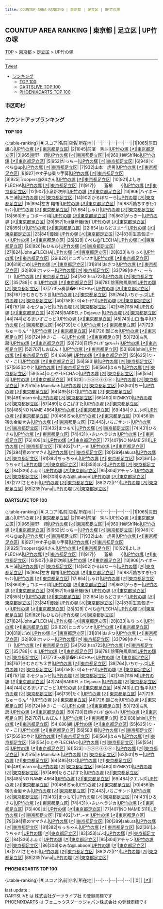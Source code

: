 ```yaml
---
title: COUNTUP AREA RANKING | 東京都 | 足立区 | UP竹の塚
---
```

## COUNTUP AREA RANKING | 東京都 | 足立区 | UP竹の塚

[TOP](/darts/rank/) > [東京都](/darts/rank/東京都/) > [足立区](/darts/rank/東京都/足立区/) > UP竹の塚

___

<a href="https://twitter.com/share?ref_src=twsrc%5Etfw" data-text="COUNTUP AREA RANKING | 東京都足立区UP竹の塚" class="twitter-share-button" data-hashtags="DARTSLIVE,PHOENIXDARTS,darts,ダーツ" data-show-count="false">Tweet</a>

* [ランキング](#カウントアップランキング)
    * [TOP 100](#top-100)
    * [DARTSLIVE TOP 100](#dartslive-top-100)
    * [PHOENIXDARTS TOP 100](#phoenixdarts-top-100)

### 市区町村

<ul>

</ul>

### カウントアップランキング

#### TOP 100



{:.table-ranking}
|#|スコア|名前|店名|所在地|
|---|---|---|---|---|
|1|1065|<span class="rank-name-dl">羽田 雄心</span>|<a href="/darts/rank/shops/2d61fae7ee009534774c926eb736cb5a.html">UP竹の塚</a> <a href="https://search.dartslive.com/jp/shop/2d61fae7ee009534774c926eb736cb5a">[↗]</a>|<a href="/darts/rank/東京都/足立区">東京都足立区</a>|
|2|1045|<span class="rank-name-dl">前濱　秀斗</span>|<a href="/darts/rank/shops/2d61fae7ee009534774c926eb736cb5a.html">UP竹の塚</a> <a href="https://search.dartslive.com/jp/shop/2d61fae7ee009534774c926eb736cb5a">[↗]</a>|<a href="/darts/rank/東京都/足立区">東京都足立区</a>|
|3|965|<span class="rank-name-dl">星野　翔</span>|<a href="/darts/rank/shops/2d61fae7ee009534774c926eb736cb5a.html">UP竹の塚</a> <a href="https://search.dartslive.com/jp/shop/2d61fae7ee009534774c926eb736cb5a">[↗]</a>|<a href="/darts/rank/東京都/足立区">東京都足立区</a>|
|4|960|<span class="rank-name-dl">H@Sh1No</span>|<a href="/darts/rank/shops/2d61fae7ee009534774c926eb736cb5a.html">UP竹の塚</a> <a href="https://search.dartslive.com/jp/shop/2d61fae7ee009534774c926eb736cb5a">[↗]</a>|<a href="/darts/rank/東京都/足立区">東京都足立区</a>|
|5|952|<span class="rank-name-dl">だっちー</span>|<a href="/darts/rank/shops/2d61fae7ee009534774c926eb736cb5a.html">UP竹の塚</a> <a href="https://search.dartslive.com/jp/shop/2d61fae7ee009534774c926eb736cb5a">[↗]</a>|<a href="/darts/rank/東京都/足立区">東京都足立区</a>|
|6|949|<span class="rank-name-dl">てぺち@up</span>|<a href="/darts/rank/shops/2d61fae7ee009534774c926eb736cb5a.html">UP竹の塚</a> <a href="https://search.dartslive.com/jp/shop/2d61fae7ee009534774c926eb736cb5a">[↗]</a>|<a href="/darts/rank/東京都/足立区">東京都足立区</a>|
|7|932|<span class="rank-name-dl">山本　虎男</span>|<a href="/darts/rank/shops/2d61fae7ee009534774c926eb736cb5a.html">UP竹の塚</a> <a href="https://search.dartslive.com/jp/shop/2d61fae7ee009534774c926eb736cb5a">[↗]</a>|<a href="/darts/rank/東京都/足立区">東京都足立区</a>|
|8|927|<span class="rank-name-dl">やす子@乗り手募</span>|<a href="/darts/rank/shops/2d61fae7ee009534774c926eb736cb5a.html">UP竹の塚</a> <a href="https://search.dartslive.com/jp/shop/2d61fae7ee009534774c926eb736cb5a">[↗]</a>|<a href="/darts/rank/東京都/足立区">東京都足立区</a>|
|9|925|<span class="rank-name-dl">Troopers@24さん</span>|<a href="/darts/rank/shops/2d61fae7ee009534774c926eb736cb5a.html">UP竹の塚</a> <a href="https://search.dartslive.com/jp/shop/2d61fae7ee009534774c926eb736cb5a">[↗]</a>|<a href="/darts/rank/東京都/足立区">東京都足立区</a>|
|10|921|<span class="rank-name-dl">よしきFLECHA</span>|<a href="/darts/rank/shops/2d61fae7ee009534774c926eb736cb5a.html">UP竹の塚</a> <a href="https://search.dartslive.com/jp/shop/2d61fae7ee009534774c926eb736cb5a">[↗]</a>|<a href="/darts/rank/東京都/足立区">東京都足立区</a>|
|11|917|<span class="rank-name-dl">§　　蒼槍　　§</span>|<a href="/darts/rank/shops/2d61fae7ee009534774c926eb736cb5a.html">UP竹の塚</a> <a href="https://search.dartslive.com/jp/shop/2d61fae7ee009534774c926eb736cb5a">[↗]</a>|<a href="/darts/rank/東京都/足立区">東京都足立区</a>|
|12|907|<span class="rank-name-dl">小泉新次郎</span>|<a href="/darts/rank/shops/2d61fae7ee009534774c926eb736cb5a.html">UP竹の塚</a> <a href="https://search.dartslive.com/jp/shop/2d61fae7ee009534774c926eb736cb5a">[↗]</a>|<a href="/darts/rank/東京都/足立区">東京都足立区</a>|
|13|906|<span class="rank-name-dl">ハイボール三浦</span>|<a href="/darts/rank/shops/2d61fae7ee009534774c926eb736cb5a.html">UP竹の塚</a> <a href="https://search.dartslive.com/jp/shop/2d61fae7ee009534774c926eb736cb5a">[↗]</a>|<a href="/darts/rank/東京都/足立区">東京都足立区</a>|
|14|902|<span class="rank-name-dl">かるぼなーら</span>|<a href="/darts/rank/shops/2d61fae7ee009534774c926eb736cb5a.html">UP竹の塚</a> <a href="https://search.dartslive.com/jp/shop/2d61fae7ee009534774c926eb736cb5a">[↗]</a>|<a href="/darts/rank/東京都/足立区">東京都足立区</a>|
|15|894|<span class="rank-name-dl">左方 翔悟</span>|<a href="/darts/rank/shops/2d61fae7ee009534774c926eb736cb5a.html">UP竹の塚</a> <a href="https://search.dartslive.com/jp/shop/2d61fae7ee009534774c926eb736cb5a">[↗]</a>|<a href="/darts/rank/東京都/足立区">東京都足立区</a>|
|16|887|<span class="rank-name-dl">勃ちすぎﾓｯｺﾘｯｸﾝ</span>|<a href="/darts/rank/shops/2d61fae7ee009534774c926eb736cb5a.html">UP竹の塚</a> <a href="https://search.dartslive.com/jp/shop/2d61fae7ee009534774c926eb736cb5a">[↗]</a>|<a href="/darts/rank/東京都/足立区">東京都足立区</a>|
|17|864|<span class="rank-name-dl">しゃけ</span>|<a href="/darts/rank/shops/2d61fae7ee009534774c926eb736cb5a.html">UP竹の塚</a> <a href="https://search.dartslive.com/jp/shop/2d61fae7ee009534774c926eb736cb5a">[↗]</a>|<a href="/darts/rank/東京都/足立区">東京都足立区</a>|
|18|863|<span class="rank-name-dl">チョコボーイ梅</span>|<a href="/darts/rank/shops/2d61fae7ee009534774c926eb736cb5a.html">UP竹の塚</a> <a href="https://search.dartslive.com/jp/shop/2d61fae7ee009534774c926eb736cb5a">[↗]</a>|<a href="/darts/rank/東京都/足立区">東京都足立区</a>|
|19|862|<span class="rank-name-dl">がっきー</span>|<a href="/darts/rank/shops/2d61fae7ee009534774c926eb736cb5a.html">UP竹の塚</a> <a href="https://search.dartslive.com/jp/shop/2d61fae7ee009534774c926eb736cb5a">[↗]</a>|<a href="/darts/rank/東京都/足立区">東京都足立区</a>|
|20|857|<span class="rank-name-dl">1bit量産機(仮)</span>|<a href="/darts/rank/shops/2d61fae7ee009534774c926eb736cb5a.html">UP竹の塚</a> <a href="https://search.dartslive.com/jp/shop/2d61fae7ee009534774c926eb736cb5a">[↗]</a>|<a href="/darts/rank/東京都/足立区">東京都足立区</a>|
|21|855|<span class="rank-name-dl">ぴ</span>|<a href="/darts/rank/shops/2d61fae7ee009534774c926eb736cb5a.html">UP竹の塚</a> <a href="https://search.dartslive.com/jp/shop/2d61fae7ee009534774c926eb736cb5a">[↗]</a>|<a href="/darts/rank/東京都/足立区">東京都足立区</a>|
|22|854|<span class="rank-name-dl">おらどさま^ ^</span>|<a href="/darts/rank/shops/2d61fae7ee009534774c926eb736cb5a.html">UP竹の塚</a> <a href="https://search.dartslive.com/jp/shop/2d61fae7ee009534774c926eb736cb5a">[↗]</a>|<a href="/darts/rank/東京都/足立区">東京都足立区</a>|
|23|841|<span class="rank-name-dl">優姫</span>|<a href="/darts/rank/shops/2d61fae7ee009534774c926eb736cb5a.html">UP竹の塚</a> <a href="https://search.dartslive.com/jp/shop/2d61fae7ee009534774c926eb736cb5a">[↗]</a>|<a href="/darts/rank/東京都/足立区">東京都足立区</a>|
|24|830|<span class="rank-name-dl">生意気ぼーい</span>|<a href="/darts/rank/shops/2d61fae7ee009534774c926eb736cb5a.html">UP竹の塚</a> <a href="https://search.dartslive.com/jp/shop/2d61fae7ee009534774c926eb736cb5a">[↗]</a>|<a href="/darts/rank/東京都/足立区">東京都足立区</a>|
|25|829|<span class="rank-name-dl">てぺち@FLECHA</span>|<a href="/darts/rank/shops/2d61fae7ee009534774c926eb736cb5a.html">UP竹の塚</a> <a href="https://search.dartslive.com/jp/shop/2d61fae7ee009534774c926eb736cb5a">[↗]</a>|<a href="/darts/rank/東京都/足立区">東京都足立区</a>|
|26|826|<span class="rank-name-dl">もひもひ</span>|<a href="/darts/rank/shops/2d61fae7ee009534774c926eb736cb5a.html">UP竹の塚</a> <a href="https://search.dartslive.com/jp/shop/2d61fae7ee009534774c926eb736cb5a">[↗]</a>|<a href="/darts/rank/東京都/足立区">東京都足立区</a>|
|27|824|<span class="rank-name-dl">John◢FLECHA</span>|<a href="/darts/rank/shops/2d61fae7ee009534774c926eb736cb5a.html">UP竹の塚</a> <a href="https://search.dartslive.com/jp/shop/2d61fae7ee009534774c926eb736cb5a">[↗]</a>|<a href="/darts/rank/東京都/足立区">東京都足立区</a>|
|28|823|<span class="rank-name-dl">もりっく</span>|<a href="/darts/rank/shops/2d61fae7ee009534774c926eb736cb5a.html">UP竹の塚</a> <a href="https://search.dartslive.com/jp/shop/2d61fae7ee009534774c926eb736cb5a">[↗]</a>|<a href="/darts/rank/東京都/足立区">東京都足立区</a>|
|29|820|<span class="rank-name-dl">ヒュガッツオ</span>|<a href="/darts/rank/shops/2d61fae7ee009534774c926eb736cb5a.html">UP竹の塚</a> <a href="https://search.dartslive.com/jp/shop/2d61fae7ee009534774c926eb736cb5a">[↗]</a>|<a href="/darts/rank/東京都/足立区">東京都足立区</a>|
|30|819|<span class="rank-name-dl">ごめ</span>|<a href="/darts/rank/shops/2d61fae7ee009534774c926eb736cb5a.html">UP竹の塚</a> <a href="https://search.dartslive.com/jp/shop/2d61fae7ee009534774c926eb736cb5a">[↗]</a>|<a href="/darts/rank/東京都/足立区">東京都足立区</a>|
|31|814|<span class="rank-name-dl">おさつ</span>|<a href="/darts/rank/shops/2d61fae7ee009534774c926eb736cb5a.html">UP竹の塚</a> <a href="https://search.dartslive.com/jp/shop/2d61fae7ee009534774c926eb736cb5a">[↗]</a>|<a href="/darts/rank/東京都/足立区">東京都足立区</a>|
|32|809|<span class="rank-name-dl">ホッシー</span>|<a href="/darts/rank/shops/2d61fae7ee009534774c926eb736cb5a.html">UP竹の塚</a> <a href="https://search.dartslive.com/jp/shop/2d61fae7ee009534774c926eb736cb5a">[↗]</a>|<a href="/darts/rank/東京都/足立区">東京都足立区</a>|
|33|798|<span class="rank-name-dl">ゆき･こーら（）</span>|<a href="/darts/rank/shops/2d61fae7ee009534774c926eb736cb5a.html">UP竹の塚</a> <a href="https://search.dartslive.com/jp/shop/2d61fae7ee009534774c926eb736cb5a">[↗]</a>|<a href="/darts/rank/東京都/足立区">東京都足立区</a>|
|34|792|<span class="rank-name-dl">hsn723</span>|<a href="/darts/rank/shops/2d61fae7ee009534774c926eb736cb5a.html">UP竹の塚</a> <a href="https://search.dartslive.com/jp/shop/2d61fae7ee009534774c926eb736cb5a">[↗]</a>|<a href="/darts/rank/東京都/足立区">東京都足立区</a>|
|35|788|<span class="rank-name-dl">くま</span>|<a href="/darts/rank/shops/2d61fae7ee009534774c926eb736cb5a.html">UP竹の塚</a> <a href="https://search.dartslive.com/jp/shop/2d61fae7ee009534774c926eb736cb5a">[↗]</a>|<a href="/darts/rank/東京都/足立区">東京都足立区</a>|
|36|781|<span class="rank-name-dl">陰茎院鳳凰堂</span>|<a href="/darts/rank/shops/2d61fae7ee009534774c926eb736cb5a.html">UP竹の塚</a> <a href="https://search.dartslive.com/jp/shop/2d61fae7ee009534774c926eb736cb5a">[↗]</a>|<a href="/darts/rank/東京都/足立区">東京都足立区</a>|
|37|773|<span class="rank-name-dl">↝奏夢✿FLECHA↜</span>|<a href="/darts/rank/shops/2d61fae7ee009534774c926eb736cb5a.html">UP竹の塚</a> <a href="https://search.dartslive.com/jp/shop/2d61fae7ee009534774c926eb736cb5a">[↗]</a>|<a href="/darts/rank/東京都/足立区">東京都足立区</a>|
|38|767|<span class="rank-name-dl">きむきむち３世</span>|<a href="/darts/rank/shops/2d61fae7ee009534774c926eb736cb5a.html">UP竹の塚</a> <a href="https://search.dartslive.com/jp/shop/2d61fae7ee009534774c926eb736cb5a">[↗]</a>|<a href="/darts/rank/東京都/足立区">東京都足立区</a>|
|39|764|<span class="rank-name-dl">いちかっぷ</span>|<a href="/darts/rank/shops/2d61fae7ee009534774c926eb736cb5a.html">UP竹の塚</a> <a href="https://search.dartslive.com/jp/shop/2d61fae7ee009534774c926eb736cb5a">[↗]</a>|<a href="/darts/rank/東京都/足立区">東京都足立区</a>|
|40|758|<span class="rank-name-dl">아 야‪☆ﾓｰﾁｱｽ</span>|<a href="/darts/rank/shops/2d61fae7ee009534774c926eb736cb5a.html">UP竹の塚</a> <a href="https://search.dartslive.com/jp/shop/2d61fae7ee009534774c926eb736cb5a">[↗]</a>|<a href="/darts/rank/東京都/足立区">東京都足立区</a>|
|41|757|<span class="rank-name-dl">星 ホセジョンビ</span>|<a href="/darts/rank/shops/2d61fae7ee009534774c926eb736cb5a.html">UP竹の塚</a> <a href="https://search.dartslive.com/jp/shop/2d61fae7ee009534774c926eb736cb5a">[↗]</a>|<a href="/darts/rank/東京都/足立区">東京都足立区</a>|
|42|745|<span class="rank-name-dl">118i M</span>|<a href="/darts/rank/shops/2d61fae7ee009534774c926eb736cb5a.html">UP竹の塚</a> <a href="https://search.dartslive.com/jp/shop/2d61fae7ee009534774c926eb736cb5a">[↗]</a>|<a href="/darts/rank/東京都/足立区">東京都足立区</a>|
|42|745|<span class="rank-name-dl">BARREL♬Dejavu♬</span>|<a href="/darts/rank/shops/2d61fae7ee009534774c926eb736cb5a.html">UP竹の塚</a> <a href="https://search.dartslive.com/jp/shop/2d61fae7ee009534774c926eb736cb5a">[↗]</a>|<a href="/darts/rank/東京都/足立区">東京都足立区</a>|
|44|744|<span class="rank-name-dl">だるまいずごっど</span>|<a href="/darts/rank/shops/2d61fae7ee009534774c926eb736cb5a.html">UP竹の塚</a> <a href="https://search.dartslive.com/jp/shop/2d61fae7ee009534774c926eb736cb5a">[↗]</a>|<a href="/darts/rank/東京都/足立区">東京都足立区</a>|
|45|743|<span class="rank-name-dl">山口 哲平</span>|<a href="/darts/rank/shops/2d61fae7ee009534774c926eb736cb5a.html">UP竹の塚</a> <a href="https://search.dartslive.com/jp/shop/2d61fae7ee009534774c926eb736cb5a">[↗]</a>|<a href="/darts/rank/東京都/足立区">東京都足立区</a>|
|46|739|<span class="rank-name-dl">たく</span>|<a href="/darts/rank/shops/2d61fae7ee009534774c926eb736cb5a.html">UP竹の塚</a> <a href="https://search.dartslive.com/jp/shop/2d61fae7ee009534774c926eb736cb5a">[↗]</a>|<a href="/darts/rank/東京都/足立区">東京都足立区</a>|
|47|729|<span class="rank-name-dl">ちゅーりん^ ^</span>|<a href="/darts/rank/shops/2d61fae7ee009534774c926eb736cb5a.html">UP竹の塚</a> <a href="https://search.dartslive.com/jp/shop/2d61fae7ee009534774c926eb736cb5a">[↗]</a>|<a href="/darts/rank/東京都/足立区">東京都足立区</a>|
|48|726|<span class="rank-name-dl">㍿ごめ</span>|<a href="/darts/rank/shops/2d61fae7ee009534774c926eb736cb5a.html">UP竹の塚</a> <a href="https://search.dartslive.com/jp/shop/2d61fae7ee009534774c926eb736cb5a">[↗]</a>|<a href="/darts/rank/東京都/足立区">東京都足立区</a>|
|49|724|<span class="rank-name-dl">ゆき･こーら</span>|<a href="/darts/rank/shops/2d61fae7ee009534774c926eb736cb5a.html">UP竹の塚</a> <a href="https://search.dartslive.com/jp/shop/2d61fae7ee009534774c926eb736cb5a">[↗]</a>|<a href="/darts/rank/東京都/足立区">東京都足立区</a>|
|50|720|<span class="rank-name-dl">左乳房</span>|<a href="/darts/rank/shops/2d61fae7ee009534774c926eb736cb5a.html">UP竹の塚</a> <a href="https://search.dartslive.com/jp/shop/2d61fae7ee009534774c926eb736cb5a">[↗]</a>|<a href="/darts/rank/東京都/足立区">東京都足立区</a>|
|50|720|<span class="rank-name-dl">日焼けｲﾝﾎﾟ@ﾌﾚｯﾁｬ</span>|<a href="/darts/rank/shops/2d61fae7ee009534774c926eb736cb5a.html">UP竹の塚</a> <a href="https://search.dartslive.com/jp/shop/2d61fae7ee009534774c926eb736cb5a">[↗]</a>|<a href="/darts/rank/東京都/足立区">東京都足立区</a>|
|52|707|<span class="rank-name-dl">しおぽん！</span>|<a href="/darts/rank/shops/2d61fae7ee009534774c926eb736cb5a.html">UP竹の塚</a> <a href="https://search.dartslive.com/jp/shop/2d61fae7ee009534774c926eb736cb5a">[↗]</a>|<a href="/darts/rank/東京都/足立区">東京都足立区</a>|
|53|688|<span class="rank-name-dl">shin</span>|<a href="/darts/rank/shops/2d61fae7ee009534774c926eb736cb5a.html">UP竹の塚</a> <a href="https://search.dartslive.com/jp/shop/2d61fae7ee009534774c926eb736cb5a">[↗]</a>|<a href="/darts/rank/東京都/足立区">東京都足立区</a>|
|54|686|<span class="rank-name-dl">鵺</span>|<a href="/darts/rank/shops/2d61fae7ee009534774c926eb736cb5a.html">UP竹の塚</a> <a href="https://search.dartslive.com/jp/shop/2d61fae7ee009534774c926eb736cb5a">[↗]</a>|<a href="/darts/rank/東京都/足立区">東京都足立区</a>|
|55|635|<span class="rank-name-dl">(り・∀・こ)</span>|<a href="/darts/rank/shops/2d61fae7ee009534774c926eb736cb5a.html">UP竹の塚</a> <a href="https://search.dartslive.com/jp/shop/2d61fae7ee009534774c926eb736cb5a">[↗]</a>|<a href="/darts/rank/東京都/足立区">東京都足立区</a>|
|56|583|<span class="rank-name-dl">骸</span>|<a href="/darts/rank/shops/2d61fae7ee009534774c926eb736cb5a.html">UP竹の塚</a> <a href="https://search.dartslive.com/jp/shop/2d61fae7ee009534774c926eb736cb5a">[↗]</a>|<a href="/darts/rank/東京都/足立区">東京都足立区</a>|
|57|565|<span class="rank-name-dl">はやと</span>|<a href="/darts/rank/shops/2d61fae7ee009534774c926eb736cb5a.html">UP竹の塚</a> <a href="https://search.dartslive.com/jp/shop/2d61fae7ee009534774c926eb736cb5a">[↗]</a>|<a href="/darts/rank/東京都/足立区">東京都足立区</a>|
|58|564|<span class="rank-name-dl">はるち</span>|<a href="/darts/rank/shops/2d61fae7ee009534774c926eb736cb5a.html">UP竹の塚</a> <a href="https://search.dartslive.com/jp/shop/2d61fae7ee009534774c926eb736cb5a">[↗]</a>|<a href="/darts/rank/東京都/足立区">東京都足立区</a>|
|59|554|<span class="rank-name-dl">♔とやFLECHA♔</span>|<a href="/darts/rank/shops/2d61fae7ee009534774c926eb736cb5a.html">UP竹の塚</a> <a href="https://search.dartslive.com/jp/shop/2d61fae7ee009534774c926eb736cb5a">[↗]</a>|<a href="/darts/rank/東京都/足立区">東京都足立区</a>|
|59|554|<span class="rank-name-dl">烟</span>|<a href="/darts/rank/shops/2d61fae7ee009534774c926eb736cb5a.html">UP竹の塚</a> <a href="https://search.dartslive.com/jp/shop/2d61fae7ee009534774c926eb736cb5a">[↗]</a>|<a href="/darts/rank/東京都/足立区">東京都足立区</a>|
|61|523|<span class="rank-name-dl">♘ⓝⓐⓝⓐⓚⓞ♘</span>|<a href="/darts/rank/shops/2d61fae7ee009534774c926eb736cb5a.html">UP竹の塚</a> <a href="https://search.dartslive.com/jp/shop/2d61fae7ee009534774c926eb736cb5a">[↗]</a>|<a href="/darts/rank/東京都/足立区">東京都足立区</a>|
|62|515|<span class="rank-name-dl">＊Mamika＊</span>|<a href="/darts/rank/shops/2d61fae7ee009534774c926eb736cb5a.html">UP竹の塚</a> <a href="https://search.dartslive.com/jp/shop/2d61fae7ee009534774c926eb736cb5a">[↗]</a>|<a href="/darts/rank/東京都/足立区">東京都足立区</a>|
|63|501|<span class="rank-name-dl">ちー</span>|<a href="/darts/rank/shops/2d61fae7ee009534774c926eb736cb5a.html">UP竹の塚</a> <a href="https://search.dartslive.com/jp/shop/2d61fae7ee009534774c926eb736cb5a">[↗]</a>|<a href="/darts/rank/東京都/足立区">東京都足立区</a>|
|64|495|<span class="rank-name-dl">ﾀｵｼｽ</span>|<a href="/darts/rank/shops/2d61fae7ee009534774c926eb736cb5a.html">UP竹の塚</a> <a href="https://search.dartslive.com/jp/shop/2d61fae7ee009534774c926eb736cb5a">[↗]</a>|<a href="/darts/rank/東京都/足立区">東京都足立区</a>|
|65|491|<span class="rank-name-dl">marrrrin</span>|<a href="/darts/rank/shops/2d61fae7ee009534774c926eb736cb5a.html">UP竹の塚</a> <a href="https://search.dartslive.com/jp/shop/2d61fae7ee009534774c926eb736cb5a">[↗]</a>|<a href="/darts/rank/東京都/足立区">東京都足立区</a>|
|66|490|<span class="rank-name-dl">XIZMKYO</span>|<a href="/darts/rank/shops/2d61fae7ee009534774c926eb736cb5a.html">UP竹の塚</a> <a href="https://search.dartslive.com/jp/shop/2d61fae7ee009534774c926eb736cb5a">[↗]</a>|<a href="/darts/rank/東京都/足立区">東京都足立区</a>|
|67|489|<span class="rank-name-dl">たらこぱすた</span>|<a href="/darts/rank/shops/2d61fae7ee009534774c926eb736cb5a.html">UP竹の塚</a> <a href="https://search.dartslive.com/jp/shop/2d61fae7ee009534774c926eb736cb5a">[↗]</a>|<a href="/darts/rank/東京都/足立区">東京都足立区</a>|
|68|485|<span class="rank-name-dl">NO NAME 4864</span>|<a href="/darts/rank/shops/2d61fae7ee009534774c926eb736cb5a.html">UP竹の塚</a> <a href="https://search.dartslive.com/jp/shop/2d61fae7ee009534774c926eb736cb5a">[↗]</a>|<a href="/darts/rank/東京都/足立区">東京都足立区</a>|
|69|484|<span class="rank-name-dl">クエルボ</span>|<a href="/darts/rank/shops/2d61fae7ee009534774c926eb736cb5a.html">UP竹の塚</a> <a href="https://search.dartslive.com/jp/shop/2d61fae7ee009534774c926eb736cb5a">[↗]</a>|<a href="/darts/rank/東京都/足立区">東京都足立区</a>|
|70|456|<span class="rank-name-dl">Sho</span>|<a href="/darts/rank/shops/2d61fae7ee009534774c926eb736cb5a.html">UP竹の塚</a> <a href="https://search.dartslive.com/jp/shop/2d61fae7ee009534774c926eb736cb5a">[↗]</a>|<a href="/darts/rank/東京都/足立区">東京都足立区</a>|
|70|456|<span class="rank-name-dl">新宿の金髪☆み</span>|<a href="/darts/rank/shops/2d61fae7ee009534774c926eb736cb5a.html">UP竹の塚</a> <a href="https://search.dartslive.com/jp/shop/2d61fae7ee009534774c926eb736cb5a">[↗]</a>|<a href="/darts/rank/東京都/足立区">東京都足立区</a>|
|72|443|<span class="rank-name-dl">いちごサンド</span>|<a href="/darts/rank/shops/2d61fae7ee009534774c926eb736cb5a.html">UP竹の塚</a> <a href="https://search.dartslive.com/jp/shop/2d61fae7ee009534774c926eb736cb5a">[↗]</a>|<a href="/darts/rank/東京都/足立区">東京都足立区</a>|
|73|432|<span class="rank-name-dl">まつもて</span>|<a href="/darts/rank/shops/2d61fae7ee009534774c926eb736cb5a.html">UP竹の塚</a> <a href="https://search.dartslive.com/jp/shop/2d61fae7ee009534774c926eb736cb5a">[↗]</a>|<a href="/darts/rank/東京都/足立区">東京都足立区</a>|
|74|431|<span class="rank-name-dl">ひろきち</span>|<a href="/darts/rank/shops/2d61fae7ee009534774c926eb736cb5a.html">UP竹の塚</a> <a href="https://search.dartslive.com/jp/shop/2d61fae7ee009534774c926eb736cb5a">[↗]</a>|<a href="/darts/rank/東京都/足立区">東京都足立区</a>|
|74|431|<span class="rank-name-dl">小さいヘラジカ</span>|<a href="/darts/rank/shops/2d61fae7ee009534774c926eb736cb5a.html">UP竹の塚</a> <a href="https://search.dartslive.com/jp/shop/2d61fae7ee009534774c926eb736cb5a">[↗]</a>|<a href="/darts/rank/東京都/足立区">東京都足立区</a>|
|76|408|<span class="rank-name-dl">ま</span>|<a href="/darts/rank/shops/2d61fae7ee009534774c926eb736cb5a.html">UP竹の塚</a> <a href="https://search.dartslive.com/jp/shop/2d61fae7ee009534774c926eb736cb5a">[↗]</a>|<a href="/darts/rank/東京都/足立区">東京都足立区</a>|
|77|407|<span class="rank-name-dl">NO NAME 5111</span>|<a href="/darts/rank/shops/2d61fae7ee009534774c926eb736cb5a.html">UP竹の塚</a> <a href="https://search.dartslive.com/jp/shop/2d61fae7ee009534774c926eb736cb5a">[↗]</a>|<a href="/darts/rank/東京都/足立区">東京都足立区</a>|
|78|402|<span class="rank-name-dl">ｱﾝﾅ^_−☆</span>|<a href="/darts/rank/shops/2d61fae7ee009534774c926eb736cb5a.html">UP竹の塚</a> <a href="https://search.dartslive.com/jp/shop/2d61fae7ee009534774c926eb736cb5a">[↗]</a>|<a href="/darts/rank/東京都/足立区">東京都足立区</a>|
|79|394|<span class="rank-name-dl">猫のママさん</span>|<a href="/darts/rank/shops/2d61fae7ee009534774c926eb736cb5a.html">UP竹の塚</a> <a href="https://search.dartslive.com/jp/shop/2d61fae7ee009534774c926eb736cb5a">[↗]</a>|<a href="/darts/rank/東京都/足立区">東京都足立区</a>|
|80|389|<span class="rank-name-dl">sakura</span>|<a href="/darts/rank/shops/2d61fae7ee009534774c926eb736cb5a.html">UP竹の塚</a> <a href="https://search.dartslive.com/jp/shop/2d61fae7ee009534774c926eb736cb5a">[↗]</a>|<a href="/darts/rank/東京都/足立区">東京都足立区</a>|
|81|382|<span class="rank-name-dl">ちっちゃん</span>|<a href="/darts/rank/shops/2d61fae7ee009534774c926eb736cb5a.html">UP竹の塚</a> <a href="https://search.dartslive.com/jp/shop/2d61fae7ee009534774c926eb736cb5a">[↗]</a>|<a href="/darts/rank/東京都/足立区">東京都足立区</a>|
|82|361|<span class="rank-name-dl">ふうちゃむ</span>|<a href="/darts/rank/shops/2d61fae7ee009534774c926eb736cb5a.html">UP竹の塚</a> <a href="https://search.dartslive.com/jp/shop/2d61fae7ee009534774c926eb736cb5a">[↗]</a>|<a href="/darts/rank/東京都/足立区">東京都足立区</a>|
|83|353|<span class="rank-name-dl">ぼぶ</span>|<a href="/darts/rank/shops/2d61fae7ee009534774c926eb736cb5a.html">UP竹の塚</a> <a href="https://search.dartslive.com/jp/shop/2d61fae7ee009534774c926eb736cb5a">[↗]</a>|<a href="/darts/rank/東京都/足立区">東京都足立区</a>|
|84|336|<span class="rank-name-dl">ふぉぐ</span>|<a href="/darts/rank/shops/2d61fae7ee009534774c926eb736cb5a.html">UP竹の塚</a> <a href="https://search.dartslive.com/jp/shop/2d61fae7ee009534774c926eb736cb5a">[↗]</a>|<a href="/darts/rank/東京都/足立区">東京都足立区</a>|
|85|304|<span class="rank-name-dl">アチャン</span>|<a href="/darts/rank/shops/2d61fae7ee009534774c926eb736cb5a.html">UP竹の塚</a> <a href="https://search.dartslive.com/jp/shop/2d61fae7ee009534774c926eb736cb5a">[↗]</a>|<a href="/darts/rank/東京都/足立区">東京都足立区</a>|
|86|303|<span class="rank-name-dl">ゆみな@Laboon</span>|<a href="/darts/rank/shops/2d61fae7ee009534774c926eb736cb5a.html">UP竹の塚</a> <a href="https://search.dartslive.com/jp/shop/2d61fae7ee009534774c926eb736cb5a">[↗]</a>|<a href="/darts/rank/東京都/足立区">東京都足立区</a>|
|87|277|<span class="rank-name-dl">さとそわ</span>|<a href="/darts/rank/shops/2d61fae7ee009534774c926eb736cb5a.html">UP竹の塚</a> <a href="https://search.dartslive.com/jp/shop/2d61fae7ee009534774c926eb736cb5a">[↗]</a>|<a href="/darts/rank/東京都/足立区">東京都足立区</a>|
|88|272|<span class="rank-name-dl">(^^)</span>|<a href="/darts/rank/shops/2d61fae7ee009534774c926eb736cb5a.html">UP竹の塚</a> <a href="https://search.dartslive.com/jp/shop/2d61fae7ee009534774c926eb736cb5a">[↗]</a>|<a href="/darts/rank/東京都/足立区">東京都足立区</a>|
|89|235|<span class="rank-name-dl">Yuna</span>|<a href="/darts/rank/shops/2d61fae7ee009534774c926eb736cb5a.html">UP竹の塚</a> <a href="https://search.dartslive.com/jp/shop/2d61fae7ee009534774c926eb736cb5a">[↗]</a>|<a href="/darts/rank/東京都/足立区">東京都足立区</a>|


#### DARTSLIVE TOP 100



{:.table-ranking}
|#|スコア|名前|店名|所在地|
|---|---|---|---|---|
|1|1065|<span class="rank-name-dl">羽田 雄心</span>|<a href="/darts/rank/shops/2d61fae7ee009534774c926eb736cb5a.html">UP竹の塚</a> <a href="https://search.dartslive.com/jp/shop/2d61fae7ee009534774c926eb736cb5a">[↗]</a>|<a href="/darts/rank/東京都/足立区">東京都足立区</a>|
|2|1045|<span class="rank-name-dl">前濱　秀斗</span>|<a href="/darts/rank/shops/2d61fae7ee009534774c926eb736cb5a.html">UP竹の塚</a> <a href="https://search.dartslive.com/jp/shop/2d61fae7ee009534774c926eb736cb5a">[↗]</a>|<a href="/darts/rank/東京都/足立区">東京都足立区</a>|
|3|965|<span class="rank-name-dl">星野　翔</span>|<a href="/darts/rank/shops/2d61fae7ee009534774c926eb736cb5a.html">UP竹の塚</a> <a href="https://search.dartslive.com/jp/shop/2d61fae7ee009534774c926eb736cb5a">[↗]</a>|<a href="/darts/rank/東京都/足立区">東京都足立区</a>|
|4|960|<span class="rank-name-dl">H@Sh1No</span>|<a href="/darts/rank/shops/2d61fae7ee009534774c926eb736cb5a.html">UP竹の塚</a> <a href="https://search.dartslive.com/jp/shop/2d61fae7ee009534774c926eb736cb5a">[↗]</a>|<a href="/darts/rank/東京都/足立区">東京都足立区</a>|
|5|952|<span class="rank-name-dl">だっちー</span>|<a href="/darts/rank/shops/2d61fae7ee009534774c926eb736cb5a.html">UP竹の塚</a> <a href="https://search.dartslive.com/jp/shop/2d61fae7ee009534774c926eb736cb5a">[↗]</a>|<a href="/darts/rank/東京都/足立区">東京都足立区</a>|
|6|949|<span class="rank-name-dl">てぺち@up</span>|<a href="/darts/rank/shops/2d61fae7ee009534774c926eb736cb5a.html">UP竹の塚</a> <a href="https://search.dartslive.com/jp/shop/2d61fae7ee009534774c926eb736cb5a">[↗]</a>|<a href="/darts/rank/東京都/足立区">東京都足立区</a>|
|7|932|<span class="rank-name-dl">山本　虎男</span>|<a href="/darts/rank/shops/2d61fae7ee009534774c926eb736cb5a.html">UP竹の塚</a> <a href="https://search.dartslive.com/jp/shop/2d61fae7ee009534774c926eb736cb5a">[↗]</a>|<a href="/darts/rank/東京都/足立区">東京都足立区</a>|
|8|927|<span class="rank-name-dl">やす子@乗り手募</span>|<a href="/darts/rank/shops/2d61fae7ee009534774c926eb736cb5a.html">UP竹の塚</a> <a href="https://search.dartslive.com/jp/shop/2d61fae7ee009534774c926eb736cb5a">[↗]</a>|<a href="/darts/rank/東京都/足立区">東京都足立区</a>|
|9|925|<span class="rank-name-dl">Troopers@24さん</span>|<a href="/darts/rank/shops/2d61fae7ee009534774c926eb736cb5a.html">UP竹の塚</a> <a href="https://search.dartslive.com/jp/shop/2d61fae7ee009534774c926eb736cb5a">[↗]</a>|<a href="/darts/rank/東京都/足立区">東京都足立区</a>|
|10|921|<span class="rank-name-dl">よしきFLECHA</span>|<a href="/darts/rank/shops/2d61fae7ee009534774c926eb736cb5a.html">UP竹の塚</a> <a href="https://search.dartslive.com/jp/shop/2d61fae7ee009534774c926eb736cb5a">[↗]</a>|<a href="/darts/rank/東京都/足立区">東京都足立区</a>|
|11|917|<span class="rank-name-dl">§　　蒼槍　　§</span>|<a href="/darts/rank/shops/2d61fae7ee009534774c926eb736cb5a.html">UP竹の塚</a> <a href="https://search.dartslive.com/jp/shop/2d61fae7ee009534774c926eb736cb5a">[↗]</a>|<a href="/darts/rank/東京都/足立区">東京都足立区</a>|
|12|907|<span class="rank-name-dl">小泉新次郎</span>|<a href="/darts/rank/shops/2d61fae7ee009534774c926eb736cb5a.html">UP竹の塚</a> <a href="https://search.dartslive.com/jp/shop/2d61fae7ee009534774c926eb736cb5a">[↗]</a>|<a href="/darts/rank/東京都/足立区">東京都足立区</a>|
|13|906|<span class="rank-name-dl">ハイボール三浦</span>|<a href="/darts/rank/shops/2d61fae7ee009534774c926eb736cb5a.html">UP竹の塚</a> <a href="https://search.dartslive.com/jp/shop/2d61fae7ee009534774c926eb736cb5a">[↗]</a>|<a href="/darts/rank/東京都/足立区">東京都足立区</a>|
|14|902|<span class="rank-name-dl">かるぼなーら</span>|<a href="/darts/rank/shops/2d61fae7ee009534774c926eb736cb5a.html">UP竹の塚</a> <a href="https://search.dartslive.com/jp/shop/2d61fae7ee009534774c926eb736cb5a">[↗]</a>|<a href="/darts/rank/東京都/足立区">東京都足立区</a>|
|15|894|<span class="rank-name-dl">左方 翔悟</span>|<a href="/darts/rank/shops/2d61fae7ee009534774c926eb736cb5a.html">UP竹の塚</a> <a href="https://search.dartslive.com/jp/shop/2d61fae7ee009534774c926eb736cb5a">[↗]</a>|<a href="/darts/rank/東京都/足立区">東京都足立区</a>|
|16|887|<span class="rank-name-dl">勃ちすぎﾓｯｺﾘｯｸﾝ</span>|<a href="/darts/rank/shops/2d61fae7ee009534774c926eb736cb5a.html">UP竹の塚</a> <a href="https://search.dartslive.com/jp/shop/2d61fae7ee009534774c926eb736cb5a">[↗]</a>|<a href="/darts/rank/東京都/足立区">東京都足立区</a>|
|17|864|<span class="rank-name-dl">しゃけ</span>|<a href="/darts/rank/shops/2d61fae7ee009534774c926eb736cb5a.html">UP竹の塚</a> <a href="https://search.dartslive.com/jp/shop/2d61fae7ee009534774c926eb736cb5a">[↗]</a>|<a href="/darts/rank/東京都/足立区">東京都足立区</a>|
|18|863|<span class="rank-name-dl">チョコボーイ梅</span>|<a href="/darts/rank/shops/2d61fae7ee009534774c926eb736cb5a.html">UP竹の塚</a> <a href="https://search.dartslive.com/jp/shop/2d61fae7ee009534774c926eb736cb5a">[↗]</a>|<a href="/darts/rank/東京都/足立区">東京都足立区</a>|
|19|862|<span class="rank-name-dl">がっきー</span>|<a href="/darts/rank/shops/2d61fae7ee009534774c926eb736cb5a.html">UP竹の塚</a> <a href="https://search.dartslive.com/jp/shop/2d61fae7ee009534774c926eb736cb5a">[↗]</a>|<a href="/darts/rank/東京都/足立区">東京都足立区</a>|
|20|857|<span class="rank-name-dl">1bit量産機(仮)</span>|<a href="/darts/rank/shops/2d61fae7ee009534774c926eb736cb5a.html">UP竹の塚</a> <a href="https://search.dartslive.com/jp/shop/2d61fae7ee009534774c926eb736cb5a">[↗]</a>|<a href="/darts/rank/東京都/足立区">東京都足立区</a>|
|21|855|<span class="rank-name-dl">ぴ</span>|<a href="/darts/rank/shops/2d61fae7ee009534774c926eb736cb5a.html">UP竹の塚</a> <a href="https://search.dartslive.com/jp/shop/2d61fae7ee009534774c926eb736cb5a">[↗]</a>|<a href="/darts/rank/東京都/足立区">東京都足立区</a>|
|22|854|<span class="rank-name-dl">おらどさま^ ^</span>|<a href="/darts/rank/shops/2d61fae7ee009534774c926eb736cb5a.html">UP竹の塚</a> <a href="https://search.dartslive.com/jp/shop/2d61fae7ee009534774c926eb736cb5a">[↗]</a>|<a href="/darts/rank/東京都/足立区">東京都足立区</a>|
|23|841|<span class="rank-name-dl">優姫</span>|<a href="/darts/rank/shops/2d61fae7ee009534774c926eb736cb5a.html">UP竹の塚</a> <a href="https://search.dartslive.com/jp/shop/2d61fae7ee009534774c926eb736cb5a">[↗]</a>|<a href="/darts/rank/東京都/足立区">東京都足立区</a>|
|24|830|<span class="rank-name-dl">生意気ぼーい</span>|<a href="/darts/rank/shops/2d61fae7ee009534774c926eb736cb5a.html">UP竹の塚</a> <a href="https://search.dartslive.com/jp/shop/2d61fae7ee009534774c926eb736cb5a">[↗]</a>|<a href="/darts/rank/東京都/足立区">東京都足立区</a>|
|25|829|<span class="rank-name-dl">てぺち@FLECHA</span>|<a href="/darts/rank/shops/2d61fae7ee009534774c926eb736cb5a.html">UP竹の塚</a> <a href="https://search.dartslive.com/jp/shop/2d61fae7ee009534774c926eb736cb5a">[↗]</a>|<a href="/darts/rank/東京都/足立区">東京都足立区</a>|
|26|826|<span class="rank-name-dl">もひもひ</span>|<a href="/darts/rank/shops/2d61fae7ee009534774c926eb736cb5a.html">UP竹の塚</a> <a href="https://search.dartslive.com/jp/shop/2d61fae7ee009534774c926eb736cb5a">[↗]</a>|<a href="/darts/rank/東京都/足立区">東京都足立区</a>|
|27|824|<span class="rank-name-dl">John◢FLECHA</span>|<a href="/darts/rank/shops/2d61fae7ee009534774c926eb736cb5a.html">UP竹の塚</a> <a href="https://search.dartslive.com/jp/shop/2d61fae7ee009534774c926eb736cb5a">[↗]</a>|<a href="/darts/rank/東京都/足立区">東京都足立区</a>|
|28|823|<span class="rank-name-dl">もりっく</span>|<a href="/darts/rank/shops/2d61fae7ee009534774c926eb736cb5a.html">UP竹の塚</a> <a href="https://search.dartslive.com/jp/shop/2d61fae7ee009534774c926eb736cb5a">[↗]</a>|<a href="/darts/rank/東京都/足立区">東京都足立区</a>|
|29|820|<span class="rank-name-dl">ヒュガッツオ</span>|<a href="/darts/rank/shops/2d61fae7ee009534774c926eb736cb5a.html">UP竹の塚</a> <a href="https://search.dartslive.com/jp/shop/2d61fae7ee009534774c926eb736cb5a">[↗]</a>|<a href="/darts/rank/東京都/足立区">東京都足立区</a>|
|30|819|<span class="rank-name-dl">ごめ</span>|<a href="/darts/rank/shops/2d61fae7ee009534774c926eb736cb5a.html">UP竹の塚</a> <a href="https://search.dartslive.com/jp/shop/2d61fae7ee009534774c926eb736cb5a">[↗]</a>|<a href="/darts/rank/東京都/足立区">東京都足立区</a>|
|31|814|<span class="rank-name-dl">おさつ</span>|<a href="/darts/rank/shops/2d61fae7ee009534774c926eb736cb5a.html">UP竹の塚</a> <a href="https://search.dartslive.com/jp/shop/2d61fae7ee009534774c926eb736cb5a">[↗]</a>|<a href="/darts/rank/東京都/足立区">東京都足立区</a>|
|32|809|<span class="rank-name-dl">ホッシー</span>|<a href="/darts/rank/shops/2d61fae7ee009534774c926eb736cb5a.html">UP竹の塚</a> <a href="https://search.dartslive.com/jp/shop/2d61fae7ee009534774c926eb736cb5a">[↗]</a>|<a href="/darts/rank/東京都/足立区">東京都足立区</a>|
|33|798|<span class="rank-name-dl">ゆき･こーら（）</span>|<a href="/darts/rank/shops/2d61fae7ee009534774c926eb736cb5a.html">UP竹の塚</a> <a href="https://search.dartslive.com/jp/shop/2d61fae7ee009534774c926eb736cb5a">[↗]</a>|<a href="/darts/rank/東京都/足立区">東京都足立区</a>|
|34|792|<span class="rank-name-dl">hsn723</span>|<a href="/darts/rank/shops/2d61fae7ee009534774c926eb736cb5a.html">UP竹の塚</a> <a href="https://search.dartslive.com/jp/shop/2d61fae7ee009534774c926eb736cb5a">[↗]</a>|<a href="/darts/rank/東京都/足立区">東京都足立区</a>|
|35|788|<span class="rank-name-dl">くま</span>|<a href="/darts/rank/shops/2d61fae7ee009534774c926eb736cb5a.html">UP竹の塚</a> <a href="https://search.dartslive.com/jp/shop/2d61fae7ee009534774c926eb736cb5a">[↗]</a>|<a href="/darts/rank/東京都/足立区">東京都足立区</a>|
|36|781|<span class="rank-name-dl">陰茎院鳳凰堂</span>|<a href="/darts/rank/shops/2d61fae7ee009534774c926eb736cb5a.html">UP竹の塚</a> <a href="https://search.dartslive.com/jp/shop/2d61fae7ee009534774c926eb736cb5a">[↗]</a>|<a href="/darts/rank/東京都/足立区">東京都足立区</a>|
|37|773|<span class="rank-name-dl">↝奏夢✿FLECHA↜</span>|<a href="/darts/rank/shops/2d61fae7ee009534774c926eb736cb5a.html">UP竹の塚</a> <a href="https://search.dartslive.com/jp/shop/2d61fae7ee009534774c926eb736cb5a">[↗]</a>|<a href="/darts/rank/東京都/足立区">東京都足立区</a>|
|38|767|<span class="rank-name-dl">きむきむち３世</span>|<a href="/darts/rank/shops/2d61fae7ee009534774c926eb736cb5a.html">UP竹の塚</a> <a href="https://search.dartslive.com/jp/shop/2d61fae7ee009534774c926eb736cb5a">[↗]</a>|<a href="/darts/rank/東京都/足立区">東京都足立区</a>|
|39|764|<span class="rank-name-dl">いちかっぷ</span>|<a href="/darts/rank/shops/2d61fae7ee009534774c926eb736cb5a.html">UP竹の塚</a> <a href="https://search.dartslive.com/jp/shop/2d61fae7ee009534774c926eb736cb5a">[↗]</a>|<a href="/darts/rank/東京都/足立区">東京都足立区</a>|
|40|758|<span class="rank-name-dl">아 야‪☆ﾓｰﾁｱｽ</span>|<a href="/darts/rank/shops/2d61fae7ee009534774c926eb736cb5a.html">UP竹の塚</a> <a href="https://search.dartslive.com/jp/shop/2d61fae7ee009534774c926eb736cb5a">[↗]</a>|<a href="/darts/rank/東京都/足立区">東京都足立区</a>|
|41|757|<span class="rank-name-dl">星 ホセジョンビ</span>|<a href="/darts/rank/shops/2d61fae7ee009534774c926eb736cb5a.html">UP竹の塚</a> <a href="https://search.dartslive.com/jp/shop/2d61fae7ee009534774c926eb736cb5a">[↗]</a>|<a href="/darts/rank/東京都/足立区">東京都足立区</a>|
|42|745|<span class="rank-name-dl">118i M</span>|<a href="/darts/rank/shops/2d61fae7ee009534774c926eb736cb5a.html">UP竹の塚</a> <a href="https://search.dartslive.com/jp/shop/2d61fae7ee009534774c926eb736cb5a">[↗]</a>|<a href="/darts/rank/東京都/足立区">東京都足立区</a>|
|42|745|<span class="rank-name-dl">BARREL♬Dejavu♬</span>|<a href="/darts/rank/shops/2d61fae7ee009534774c926eb736cb5a.html">UP竹の塚</a> <a href="https://search.dartslive.com/jp/shop/2d61fae7ee009534774c926eb736cb5a">[↗]</a>|<a href="/darts/rank/東京都/足立区">東京都足立区</a>|
|44|744|<span class="rank-name-dl">だるまいずごっど</span>|<a href="/darts/rank/shops/2d61fae7ee009534774c926eb736cb5a.html">UP竹の塚</a> <a href="https://search.dartslive.com/jp/shop/2d61fae7ee009534774c926eb736cb5a">[↗]</a>|<a href="/darts/rank/東京都/足立区">東京都足立区</a>|
|45|743|<span class="rank-name-dl">山口 哲平</span>|<a href="/darts/rank/shops/2d61fae7ee009534774c926eb736cb5a.html">UP竹の塚</a> <a href="https://search.dartslive.com/jp/shop/2d61fae7ee009534774c926eb736cb5a">[↗]</a>|<a href="/darts/rank/東京都/足立区">東京都足立区</a>|
|46|739|<span class="rank-name-dl">たく</span>|<a href="/darts/rank/shops/2d61fae7ee009534774c926eb736cb5a.html">UP竹の塚</a> <a href="https://search.dartslive.com/jp/shop/2d61fae7ee009534774c926eb736cb5a">[↗]</a>|<a href="/darts/rank/東京都/足立区">東京都足立区</a>|
|47|729|<span class="rank-name-dl">ちゅーりん^ ^</span>|<a href="/darts/rank/shops/2d61fae7ee009534774c926eb736cb5a.html">UP竹の塚</a> <a href="https://search.dartslive.com/jp/shop/2d61fae7ee009534774c926eb736cb5a">[↗]</a>|<a href="/darts/rank/東京都/足立区">東京都足立区</a>|
|48|726|<span class="rank-name-dl">㍿ごめ</span>|<a href="/darts/rank/shops/2d61fae7ee009534774c926eb736cb5a.html">UP竹の塚</a> <a href="https://search.dartslive.com/jp/shop/2d61fae7ee009534774c926eb736cb5a">[↗]</a>|<a href="/darts/rank/東京都/足立区">東京都足立区</a>|
|49|724|<span class="rank-name-dl">ゆき･こーら</span>|<a href="/darts/rank/shops/2d61fae7ee009534774c926eb736cb5a.html">UP竹の塚</a> <a href="https://search.dartslive.com/jp/shop/2d61fae7ee009534774c926eb736cb5a">[↗]</a>|<a href="/darts/rank/東京都/足立区">東京都足立区</a>|
|50|720|<span class="rank-name-dl">左乳房</span>|<a href="/darts/rank/shops/2d61fae7ee009534774c926eb736cb5a.html">UP竹の塚</a> <a href="https://search.dartslive.com/jp/shop/2d61fae7ee009534774c926eb736cb5a">[↗]</a>|<a href="/darts/rank/東京都/足立区">東京都足立区</a>|
|50|720|<span class="rank-name-dl">日焼けｲﾝﾎﾟ@ﾌﾚｯﾁｬ</span>|<a href="/darts/rank/shops/2d61fae7ee009534774c926eb736cb5a.html">UP竹の塚</a> <a href="https://search.dartslive.com/jp/shop/2d61fae7ee009534774c926eb736cb5a">[↗]</a>|<a href="/darts/rank/東京都/足立区">東京都足立区</a>|
|52|707|<span class="rank-name-dl">しおぽん！</span>|<a href="/darts/rank/shops/2d61fae7ee009534774c926eb736cb5a.html">UP竹の塚</a> <a href="https://search.dartslive.com/jp/shop/2d61fae7ee009534774c926eb736cb5a">[↗]</a>|<a href="/darts/rank/東京都/足立区">東京都足立区</a>|
|53|688|<span class="rank-name-dl">shin</span>|<a href="/darts/rank/shops/2d61fae7ee009534774c926eb736cb5a.html">UP竹の塚</a> <a href="https://search.dartslive.com/jp/shop/2d61fae7ee009534774c926eb736cb5a">[↗]</a>|<a href="/darts/rank/東京都/足立区">東京都足立区</a>|
|54|686|<span class="rank-name-dl">鵺</span>|<a href="/darts/rank/shops/2d61fae7ee009534774c926eb736cb5a.html">UP竹の塚</a> <a href="https://search.dartslive.com/jp/shop/2d61fae7ee009534774c926eb736cb5a">[↗]</a>|<a href="/darts/rank/東京都/足立区">東京都足立区</a>|
|55|635|<span class="rank-name-dl">(り・∀・こ)</span>|<a href="/darts/rank/shops/2d61fae7ee009534774c926eb736cb5a.html">UP竹の塚</a> <a href="https://search.dartslive.com/jp/shop/2d61fae7ee009534774c926eb736cb5a">[↗]</a>|<a href="/darts/rank/東京都/足立区">東京都足立区</a>|
|56|583|<span class="rank-name-dl">骸</span>|<a href="/darts/rank/shops/2d61fae7ee009534774c926eb736cb5a.html">UP竹の塚</a> <a href="https://search.dartslive.com/jp/shop/2d61fae7ee009534774c926eb736cb5a">[↗]</a>|<a href="/darts/rank/東京都/足立区">東京都足立区</a>|
|57|565|<span class="rank-name-dl">はやと</span>|<a href="/darts/rank/shops/2d61fae7ee009534774c926eb736cb5a.html">UP竹の塚</a> <a href="https://search.dartslive.com/jp/shop/2d61fae7ee009534774c926eb736cb5a">[↗]</a>|<a href="/darts/rank/東京都/足立区">東京都足立区</a>|
|58|564|<span class="rank-name-dl">はるち</span>|<a href="/darts/rank/shops/2d61fae7ee009534774c926eb736cb5a.html">UP竹の塚</a> <a href="https://search.dartslive.com/jp/shop/2d61fae7ee009534774c926eb736cb5a">[↗]</a>|<a href="/darts/rank/東京都/足立区">東京都足立区</a>|
|59|554|<span class="rank-name-dl">♔とやFLECHA♔</span>|<a href="/darts/rank/shops/2d61fae7ee009534774c926eb736cb5a.html">UP竹の塚</a> <a href="https://search.dartslive.com/jp/shop/2d61fae7ee009534774c926eb736cb5a">[↗]</a>|<a href="/darts/rank/東京都/足立区">東京都足立区</a>|
|59|554|<span class="rank-name-dl">烟</span>|<a href="/darts/rank/shops/2d61fae7ee009534774c926eb736cb5a.html">UP竹の塚</a> <a href="https://search.dartslive.com/jp/shop/2d61fae7ee009534774c926eb736cb5a">[↗]</a>|<a href="/darts/rank/東京都/足立区">東京都足立区</a>|
|61|523|<span class="rank-name-dl">♘ⓝⓐⓝⓐⓚⓞ♘</span>|<a href="/darts/rank/shops/2d61fae7ee009534774c926eb736cb5a.html">UP竹の塚</a> <a href="https://search.dartslive.com/jp/shop/2d61fae7ee009534774c926eb736cb5a">[↗]</a>|<a href="/darts/rank/東京都/足立区">東京都足立区</a>|
|62|515|<span class="rank-name-dl">＊Mamika＊</span>|<a href="/darts/rank/shops/2d61fae7ee009534774c926eb736cb5a.html">UP竹の塚</a> <a href="https://search.dartslive.com/jp/shop/2d61fae7ee009534774c926eb736cb5a">[↗]</a>|<a href="/darts/rank/東京都/足立区">東京都足立区</a>|
|63|501|<span class="rank-name-dl">ちー</span>|<a href="/darts/rank/shops/2d61fae7ee009534774c926eb736cb5a.html">UP竹の塚</a> <a href="https://search.dartslive.com/jp/shop/2d61fae7ee009534774c926eb736cb5a">[↗]</a>|<a href="/darts/rank/東京都/足立区">東京都足立区</a>|
|64|495|<span class="rank-name-dl">ﾀｵｼｽ</span>|<a href="/darts/rank/shops/2d61fae7ee009534774c926eb736cb5a.html">UP竹の塚</a> <a href="https://search.dartslive.com/jp/shop/2d61fae7ee009534774c926eb736cb5a">[↗]</a>|<a href="/darts/rank/東京都/足立区">東京都足立区</a>|
|65|491|<span class="rank-name-dl">marrrrin</span>|<a href="/darts/rank/shops/2d61fae7ee009534774c926eb736cb5a.html">UP竹の塚</a> <a href="https://search.dartslive.com/jp/shop/2d61fae7ee009534774c926eb736cb5a">[↗]</a>|<a href="/darts/rank/東京都/足立区">東京都足立区</a>|
|66|490|<span class="rank-name-dl">XIZMKYO</span>|<a href="/darts/rank/shops/2d61fae7ee009534774c926eb736cb5a.html">UP竹の塚</a> <a href="https://search.dartslive.com/jp/shop/2d61fae7ee009534774c926eb736cb5a">[↗]</a>|<a href="/darts/rank/東京都/足立区">東京都足立区</a>|
|67|489|<span class="rank-name-dl">たらこぱすた</span>|<a href="/darts/rank/shops/2d61fae7ee009534774c926eb736cb5a.html">UP竹の塚</a> <a href="https://search.dartslive.com/jp/shop/2d61fae7ee009534774c926eb736cb5a">[↗]</a>|<a href="/darts/rank/東京都/足立区">東京都足立区</a>|
|68|485|<span class="rank-name-dl">NO NAME 4864</span>|<a href="/darts/rank/shops/2d61fae7ee009534774c926eb736cb5a.html">UP竹の塚</a> <a href="https://search.dartslive.com/jp/shop/2d61fae7ee009534774c926eb736cb5a">[↗]</a>|<a href="/darts/rank/東京都/足立区">東京都足立区</a>|
|69|484|<span class="rank-name-dl">クエルボ</span>|<a href="/darts/rank/shops/2d61fae7ee009534774c926eb736cb5a.html">UP竹の塚</a> <a href="https://search.dartslive.com/jp/shop/2d61fae7ee009534774c926eb736cb5a">[↗]</a>|<a href="/darts/rank/東京都/足立区">東京都足立区</a>|
|70|456|<span class="rank-name-dl">Sho</span>|<a href="/darts/rank/shops/2d61fae7ee009534774c926eb736cb5a.html">UP竹の塚</a> <a href="https://search.dartslive.com/jp/shop/2d61fae7ee009534774c926eb736cb5a">[↗]</a>|<a href="/darts/rank/東京都/足立区">東京都足立区</a>|
|70|456|<span class="rank-name-dl">新宿の金髪☆み</span>|<a href="/darts/rank/shops/2d61fae7ee009534774c926eb736cb5a.html">UP竹の塚</a> <a href="https://search.dartslive.com/jp/shop/2d61fae7ee009534774c926eb736cb5a">[↗]</a>|<a href="/darts/rank/東京都/足立区">東京都足立区</a>|
|72|443|<span class="rank-name-dl">いちごサンド</span>|<a href="/darts/rank/shops/2d61fae7ee009534774c926eb736cb5a.html">UP竹の塚</a> <a href="https://search.dartslive.com/jp/shop/2d61fae7ee009534774c926eb736cb5a">[↗]</a>|<a href="/darts/rank/東京都/足立区">東京都足立区</a>|
|73|432|<span class="rank-name-dl">まつもて</span>|<a href="/darts/rank/shops/2d61fae7ee009534774c926eb736cb5a.html">UP竹の塚</a> <a href="https://search.dartslive.com/jp/shop/2d61fae7ee009534774c926eb736cb5a">[↗]</a>|<a href="/darts/rank/東京都/足立区">東京都足立区</a>|
|74|431|<span class="rank-name-dl">ひろきち</span>|<a href="/darts/rank/shops/2d61fae7ee009534774c926eb736cb5a.html">UP竹の塚</a> <a href="https://search.dartslive.com/jp/shop/2d61fae7ee009534774c926eb736cb5a">[↗]</a>|<a href="/darts/rank/東京都/足立区">東京都足立区</a>|
|74|431|<span class="rank-name-dl">小さいヘラジカ</span>|<a href="/darts/rank/shops/2d61fae7ee009534774c926eb736cb5a.html">UP竹の塚</a> <a href="https://search.dartslive.com/jp/shop/2d61fae7ee009534774c926eb736cb5a">[↗]</a>|<a href="/darts/rank/東京都/足立区">東京都足立区</a>|
|76|408|<span class="rank-name-dl">ま</span>|<a href="/darts/rank/shops/2d61fae7ee009534774c926eb736cb5a.html">UP竹の塚</a> <a href="https://search.dartslive.com/jp/shop/2d61fae7ee009534774c926eb736cb5a">[↗]</a>|<a href="/darts/rank/東京都/足立区">東京都足立区</a>|
|77|407|<span class="rank-name-dl">NO NAME 5111</span>|<a href="/darts/rank/shops/2d61fae7ee009534774c926eb736cb5a.html">UP竹の塚</a> <a href="https://search.dartslive.com/jp/shop/2d61fae7ee009534774c926eb736cb5a">[↗]</a>|<a href="/darts/rank/東京都/足立区">東京都足立区</a>|
|78|402|<span class="rank-name-dl">ｱﾝﾅ^_−☆</span>|<a href="/darts/rank/shops/2d61fae7ee009534774c926eb736cb5a.html">UP竹の塚</a> <a href="https://search.dartslive.com/jp/shop/2d61fae7ee009534774c926eb736cb5a">[↗]</a>|<a href="/darts/rank/東京都/足立区">東京都足立区</a>|
|79|394|<span class="rank-name-dl">猫のママさん</span>|<a href="/darts/rank/shops/2d61fae7ee009534774c926eb736cb5a.html">UP竹の塚</a> <a href="https://search.dartslive.com/jp/shop/2d61fae7ee009534774c926eb736cb5a">[↗]</a>|<a href="/darts/rank/東京都/足立区">東京都足立区</a>|
|80|389|<span class="rank-name-dl">sakura</span>|<a href="/darts/rank/shops/2d61fae7ee009534774c926eb736cb5a.html">UP竹の塚</a> <a href="https://search.dartslive.com/jp/shop/2d61fae7ee009534774c926eb736cb5a">[↗]</a>|<a href="/darts/rank/東京都/足立区">東京都足立区</a>|
|81|382|<span class="rank-name-dl">ちっちゃん</span>|<a href="/darts/rank/shops/2d61fae7ee009534774c926eb736cb5a.html">UP竹の塚</a> <a href="https://search.dartslive.com/jp/shop/2d61fae7ee009534774c926eb736cb5a">[↗]</a>|<a href="/darts/rank/東京都/足立区">東京都足立区</a>|
|82|361|<span class="rank-name-dl">ふうちゃむ</span>|<a href="/darts/rank/shops/2d61fae7ee009534774c926eb736cb5a.html">UP竹の塚</a> <a href="https://search.dartslive.com/jp/shop/2d61fae7ee009534774c926eb736cb5a">[↗]</a>|<a href="/darts/rank/東京都/足立区">東京都足立区</a>|
|83|353|<span class="rank-name-dl">ぼぶ</span>|<a href="/darts/rank/shops/2d61fae7ee009534774c926eb736cb5a.html">UP竹の塚</a> <a href="https://search.dartslive.com/jp/shop/2d61fae7ee009534774c926eb736cb5a">[↗]</a>|<a href="/darts/rank/東京都/足立区">東京都足立区</a>|
|84|336|<span class="rank-name-dl">ふぉぐ</span>|<a href="/darts/rank/shops/2d61fae7ee009534774c926eb736cb5a.html">UP竹の塚</a> <a href="https://search.dartslive.com/jp/shop/2d61fae7ee009534774c926eb736cb5a">[↗]</a>|<a href="/darts/rank/東京都/足立区">東京都足立区</a>|
|85|304|<span class="rank-name-dl">アチャン</span>|<a href="/darts/rank/shops/2d61fae7ee009534774c926eb736cb5a.html">UP竹の塚</a> <a href="https://search.dartslive.com/jp/shop/2d61fae7ee009534774c926eb736cb5a">[↗]</a>|<a href="/darts/rank/東京都/足立区">東京都足立区</a>|
|86|303|<span class="rank-name-dl">ゆみな@Laboon</span>|<a href="/darts/rank/shops/2d61fae7ee009534774c926eb736cb5a.html">UP竹の塚</a> <a href="https://search.dartslive.com/jp/shop/2d61fae7ee009534774c926eb736cb5a">[↗]</a>|<a href="/darts/rank/東京都/足立区">東京都足立区</a>|
|87|277|<span class="rank-name-dl">さとそわ</span>|<a href="/darts/rank/shops/2d61fae7ee009534774c926eb736cb5a.html">UP竹の塚</a> <a href="https://search.dartslive.com/jp/shop/2d61fae7ee009534774c926eb736cb5a">[↗]</a>|<a href="/darts/rank/東京都/足立区">東京都足立区</a>|
|88|272|<span class="rank-name-dl">(^^)</span>|<a href="/darts/rank/shops/2d61fae7ee009534774c926eb736cb5a.html">UP竹の塚</a> <a href="https://search.dartslive.com/jp/shop/2d61fae7ee009534774c926eb736cb5a">[↗]</a>|<a href="/darts/rank/東京都/足立区">東京都足立区</a>|
|89|235|<span class="rank-name-dl">Yuna</span>|<a href="/darts/rank/shops/2d61fae7ee009534774c926eb736cb5a.html">UP竹の塚</a> <a href="https://search.dartslive.com/jp/shop/2d61fae7ee009534774c926eb736cb5a">[↗]</a>|<a href="/darts/rank/東京都/足立区">東京都足立区</a>|


#### PHOENIXDARTS TOP 100



{:.table-ranking}
|#|スコア|名前|店名|所在地|
|---|---|---|---|---|
||0|<span class="rank-name-dl"> </span>|<a href="/darts/rank/shops/.html"></a> <a href="">[↗]</a>|<a href="/darts/rank//"></a>|


<div class="footer border-top border-gray-light mt-5 pt-3 text-right text-gray">
    last update : <span style="font-weight: italic" id="foot_last_modified"></span><br />
    DARTSLIVE は 株式会社ダーツライブ社 の登録商標です<br />
    PHOENIXDARTS は フェニックスダーツジャパン株式会社 の登録商標です<br />
</div>

<script src="https://cdnjs.cloudflare.com/ajax/libs/jquery.tablesorter/2.31.3/js/jquery.tablesorter.min.js" integrity="sha512-qzgd5cYSZcosqpzpn7zF2ZId8f/8CHmFKZ8j7mU4OUXTNRd5g+ZHBPsgKEwoqxCtdQvExE5LprwwPAgoicguNg==" crossorigin="anonymous" referrerpolicy="no-referrer"></script>
<link rel="stylesheet" href="https://cdnjs.cloudflare.com/ajax/libs/jquery.tablesorter/2.31.3/css/theme.default.min.css" integrity="sha512-wghhOJkjQX0Lh3NSWvNKeZ0ZpNn+SPVXX1Qyc9OCaogADktxrBiBdKGDoqVUOyhStvMBmJQ8ZdMHiR3wuEq8+w==" crossorigin="anonymous" referrerpolicy="no-referrer" />
<script>
$(function() {
    $(".table-ranking").tablesorter({sortList:[[0, 0]]});
    $("#foot_last_modified").text(formatDate(new Date(document.lastModified), 'yyyy-MM-dd HH:mm:ss'));
});
</script>

<script async src="https://platform.twitter.com/widgets.js" charset="utf-8"></script>